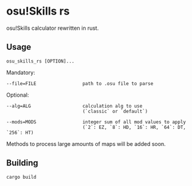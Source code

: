 # osu!Skills rs

osu!Skills calculator rewritten in rust.

## Usage

```
osu_skills_rs [OPTION]...
```

Mandatory:

```
--file=FILE                 path to .osu file to parse
```

Optional:

```
--alg=ALG                   calculation alg to use 
                            (`classic` or `default`)

--mods=MODS                 integer sum of all mod values to apply
                            (`2`: EZ, `8`: HD, `16`: HR, `64`: DT, `256`: HT)
```

Methods to process large amounts of maps will be added soon.

## Building

```
cargo build
```